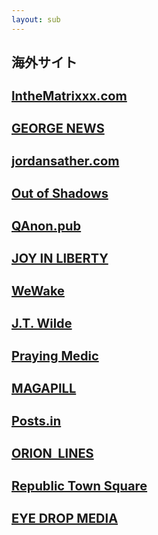 ```yaml
---
layout: sub
---
```

## 海外サイト

<h3 class="font_2 link" style="font-size: 20px;"><a href="https://www.inthematrixxx.com" target="_blank" rel="noopener">IntheMatrixxx.com</a></h3>
<h3 class="font_2 link" style="font-size: 20px;"><a href="https://george.news/#/" target="_blank" rel="noopener">GEORGE NEWS</a></h3>
<h3 class="font_2 link" style="font-size: 20px;"><a href="https://www.jordansather.com" target="_blank" rel="noopener">jordansather.com</a></h3>
<h3 class="font_2 link" style="font-size: 20px;">&ZeroWidthSpace;<a href="https://www.outofshadows.org" target="_blank" rel="noopener">Out of Shadows</a></h3>
<h3 class="font_2 link" style="font-size: 20px;"><a href="https://qanon.pub" target="_blank" rel="noopener">QAnon.pub</a></h3>
<h3 class="font_2 link" style="font-size: 20px;">&ZeroWidthSpace;<a href="https://joyinliberty.com/qanon/map/" target="_blank" rel="noopener">JOY IN LIBERTY</a></h3>
<h3 class="font_2 link" style="font-size: 20px;"><a href="https://wewake.life" target="_blank" rel="noopener">&ZeroWidthSpace;WeWake</a></h3>

<h3 class="font_2 link" style="font-size: 20px;"><a href="https://www.jtwilde.com" target="_blank" rel="noopener">J.T. Wilde</a></h3>
<h3 class="font_2 link" style="font-size: 20px;"><a href="http://prayingmedic.com" target="_blank" rel="noopener">Praying Medic</a></h3>
<h3 class="font_2 link" style="font-size: 20px;"><a href="http://www.magapill.com" target="_blank" rel="noopener">MAGAPILL</a></h3>
<h3 class="font_2 link" style="font-size: 20px;"><a href="https://qposts.in/japanese" target="_blank" rel="noopener">Posts.in</a></h3>
<h3 class="font_2 link" style="font-size: 20px;"><a href="https://www.theorionlines.com/" target="_blank" rel="noopener">&ZeroWidthSpace;ORION &nbsp;LINES</a></h3>
<!--<h3 class="font_2 link" style="font-size: 20px;"><a href="https://mikeflynndefensefund.org" target="_blank" rel="noopener">MICHAL T. FLYNN LEGAL DEFENSE FUND</a></h3>-->
<h3 class="font_2 link" style="font-size: 20px;"><a href="https://www.republictownsquare.com" target="_blank" rel="noopener">&ZeroWidthSpace;Republic Town Square</a></h3>
<h3 class="font_2 link" style="font-size: 20px;"><a href="https://eyedropmedia.com/" target="_blank" rel="noopener">EYE DROP MEDIA</a></h3>
 
